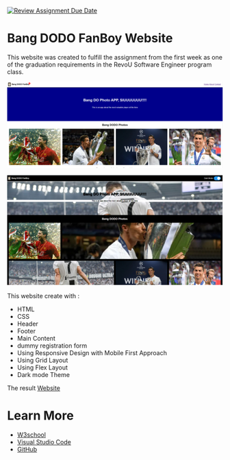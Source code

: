[![Review Assignment Due Date](https://classroom.github.com/assets/deadline-readme-button-24ddc0f5d75046c5622901739e7c5dd533143b0c8e959d652212380cedb1ea36.svg)](https://classroom.github.com/a/nVsM4ivD)

# Bang DODO FanBoy Website
This website was created to fulfill the assignment from the first week as one of the graduation requirements in the RevoU Software Engineer program class.

![image.png](website.png) 


![image.png](dark.png)

This website create with :
- HTML
- CSS
- Header
- Footer
- Main Content
- dummy registration form
- Using Responsive Design with Mobile First Approach
- Using Grid Layout
- Using Flex Layout
- Dark mode Theme

The result [Website](https://dark-mode-cr7.netlify.app/)

# Learn More
- [W3school](https://www.w3schools.com/) 
- [Visual Studio Code](https://code.visualstudio.com/)
- [GitHub](https://github.com/about)
